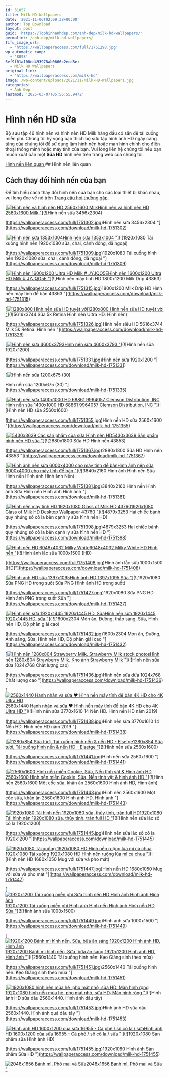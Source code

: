```yaml
---
id: 31057
title: Milk HD Wallpapers
date: '2021-11-06T02:09:38+00:00'
author: Top Download
layout: post
guid: 'https://Tophinhanhdep.com/anh-dep/milk-hd-wallpapers/'
permalink: /anh-dep/milk-hd-wallpapers/
fifu_image_url:
  - 'https://wallpaperaccess.com/full/1751298.jpg'
wp_automatic_camp:
  - '8098'
6ef9f01a108ed493978ab0666c2ecd8e:
  - Milk HD Wallpapers
original_link:
  - 'https://wallpaperaccess.com/milk-hd'
image: /wp-content/uploads/2021/11/Milk-HD-Wallpapers.jpg
categories:
  - Ảnh Đẹp
lastmod: '2025-03-07T05:56:55.947Z'
---
```

# Hình nền HD sữa

Bộ sưu tập 46 hình nền và hình nền HD Milk hàng đầu có sẵn để tải xuống miễn phí. Chúng tôi hy vọng bạn thích bộ sưu tập hình ảnh HD ngày càng tăng của chúng tôi để sử dụng làm hình nền hoặc màn hình chính cho điện thoại thông minh hoặc máy tính của bạn. Vui lòng liên hệ chúng tôi nếu bạn muốn xuất bản một **Sữa HD** hình nền trên trang web của chúng tôi.

[Hình nền liên quan ](#related) ## Hình nền liên quan

## Cách thay đổi hình nền của bạn

Để tìm hiểu cách thay đổi hình nền của bạn cho các loại thiết bị khác nhau, vui lòng đọc về nó trên [Trang câu hỏi thường gặp](https://tophinhanhdep.com/faq/).

  
[[![Hình nền và hình nền HD 2560x1600 Milk](https://wallpaperaccess.com/full/1751298.jpg)Hình nền và hình nền HD 2560x1600 Milk "](https://wallpaperaccess.com/download/milk-hd-1751298)](![Hình nền sữa 3456x2304)

(https://wallpaperaccess.com/full/1751302.jpg)Hình nền sữa 3456x2304 "](https://wallpaperaccess.com/download/milk-hd-1751302)

[[![Hình nền sữa 1353x1004](https://wallpaperaccess.com/full/1751304.jpg)Hình nền sữa 1353x1004 "](https://wallpaperaccess.com/download/milk-hd-1751304)](![1920x1080 Tải xuống hình nền 1920x1080 sữa, chai, cánh đồng, dã ngoại)

(https://wallpaperaccess.com/full/1751309.jpg)1920x1080 Tải xuống hình nền 1920x1080 sữa, chai, cánh đồng, dã ngoại "](https://wallpaperaccess.com/download/milk-hd-1751309)

[[![Hình nền 1600x1200 Ultra HD Milk # JYJQO5E](https://wallpaperaccess.com/full/1751311.jpg)Hình nền 1600x1200 Ultra HD Milk # JYJQO5E "](https://wallpaperaccess.com/download/milk-hd-1751311)](![Hình nền máy tính HD 1800x1200 Milk Drip 43863)

(https://wallpaperaccess.com/full/1751315.jpg)1800x1200 Milk Drip HD Hình nền máy tính để bàn 43863 "](https://wallpaperaccess.com/download/milk-hd-1751315)

[[![1280x800 Hình nền sữa HD tuyệt vời](https://wallpaperaccess.com/full/1751320.jpg)1280x800 Hình nền sữa HD tuyệt vời "](https://wallpaperaccess.com/download/milk-hd-1751320)](![5616x3744 Sữa 5k Retina Hình nền Ultra HD.  Hình nền)

(https://wallpaperaccess.com/full/1751326.jpg)Hình nền siêu HD 5616x3744 Milk 5k Retina. Hình nền "](https://wallpaperaccess.com/download/milk-hd-1751326)

[[![Hình nền sữa 4600x3793](https://wallpaperaccess.com/full/1751328.jpg)Hình nền sữa 4600x3793 "](https://wallpaperaccess.com/download/milk-hd-1751328)](![Hình nền sữa 1920x1200)

(https://wallpaperaccess.com/full/1751331.jpg)Hình nền sữa 1920x1200 "](https://wallpaperaccess.com/download/milk-hd-1751331)

[![Hình nền sữa 1200x675 (30)](https://wallpaperaccess.com/full/1751335.jpg)

Hình nền sữa 1200x675 (30) "](https://wallpaperaccess.com/download/milk-hd-1751335)

[[![Hình nền sữa 1400x1000 HD 68861 9964057 Clemson Distribution, INC](https://wallpaperaccess.com/full/1751338.jpg)Hình nền sữa 1400x1000 HD 68861 9964057 Clemson Distribution, INC "](https://wallpaperaccess.com/download/milk-hd-1751338)](![Hình nền HD sữa 2560x1600)

(https://wallpaperaccess.com/full/1751355.jpg)Hình nền HD sữa 2560x1600 "](https://wallpaperaccess.com/download/milk-hd-1751355)

[[![5430x3639 Các sản phẩm của sữa Hình nền HD](https://wallpaperaccess.com/full/1751359.jpg)5430x3639 Sản phẩm hình nền HD sữa "](https://wallpaperaccess.com/download/milk-hd-1751359)](![2880x1800 Sữa HD Hình nền 43853)

(https://wallpaperaccess.com/full/1751367.jpg)2880x1800 Sữa HD Hình nền 43853 "](https://wallpaperaccess.com/download/milk-hd-1751367)

[[![Hình ảnh nền sữa 6000x4000 cho máy tính để bàn](https://wallpaperaccess.com/full/1751370.jpg)Hình ảnh nền sữa 6000x4000 cho máy tính để bàn "](https://wallpaperaccess.com/download/milk-hd-1751370)](![3840x2160 Hình ảnh Hình nền Sữa Hình nền Hình ảnh Hình ảnh Nền)

(https://wallpaperaccess.com/full/1751381.jpg)3840x2160 Hình nền Hình ảnh Sữa Hình nền Hình ảnh Hình ảnh "](https://wallpaperaccess.com/download/milk-hd-1751381)

[[![Hình nền máy tính HD 1920x1080 Glass of Milk HD 43760](https://wallpaperaccess.com/full/1751395.jpg)1920x1080 Glass of Milk HD Desktop Wallpaper 43760 "](https://wallpaperaccess.com/download/milk-hd-1751395)](![4879x3253 Hai chiếc bánh quy nhúng sô cô la bên cạnh ly sữa hình nền HD)

(https://wallpaperaccess.com/full/1751398.jpg)4879x3253 Hai chiếc bánh quy nhúng sô cô la bên cạnh ly sữa hình nền HD "](https://wallpaperaccess.com/download/milk-hd-1751398)

[[![Hình nền HD 6048x4032 Milky White](https://wallpaperaccess.com/full/1751407.jpg)6048x4032 Milky White HD Hình nền "](https://wallpaperaccess.com/download/milk-hd-1751407)](![Hình ảnh lắc sữa 1000x1500 [HD)

](https://wallpaperaccess.com/full/1751408.jpg)Hình ảnh lắc sữa 1000x1500 \[HD\]"](https://wallpaperaccess.com/download/milk-hd-1751408)

[[![Hình ảnh HD sữa 1397x1095](https://wallpaperaccess.com/full/1751426.jpg)Hình ảnh HD 1397x1095 Sữa "](https://wallpaperaccess.com/download/milk-hd-1751426)](![1920x1080 Sữa PNG HD trong suốt Sữa PNG Hình ảnh HD trong suốt)

(https://wallpaperaccess.com/full/1751427.png)1920x1080 Sữa PNG HD Hình ảnh PNG trong suốt Sữa "](https://wallpaperaccess.com/download/milk-hd-1751427)

[[![Hình nền sữa 1920x1445 1920x1445 HD.  Sữa](https://wallpaperaccess.com/full/1751428.jpg)Hình nền sữa 1920x1445 1920x1445 HD. sữa "](https://wallpaperaccess.com/download/milk-hd-1751428)]( ![1600x2304 Món ăn, Đường, thắp sáng, Sữa, Hình nền HD, Độ phân giải cao)

(https://wallpaperaccess.com/full/1751432.jpg)1600x2304 Món ăn, Đường, Ánh sáng, Sữa, Hình nền HD, Độ phân giải cao "](https://wallpaperaccess.com/download/milk-hd-1751432)

[[![Hình nền 1280x804 Strawberry Milk.  Strawberry Milk stock photos](https://wallpaperaccess.com/full/1751433.jpg)Hình nền 1280x804 Strawberry Milk. Kho ảnh Strawberry Milk "](https://wallpaperaccess.com/download/milk-hd-1751433)](![Hình nền sữa dừa 1024x768 Chất lượng cao)

(https://wallpaperaccess.com/full/1751436.jpg)Hình nền sữa dừa 1024x768 Chất lượng cao "](https://wallpaperaccess.com/download/milk-hd-1751436)

[[![2560x1440 Hạnh nhân và sữa ❤ Hình nền máy tính để bàn 4K HD cho 4K Ultra HD](https://wallpaperaccess.com/full/1751437.jpg)2560x1440 Hạnh nhân và sữa ❤ Hình nền máy tính để bàn 4K HD cho 4K Ultra HD "](https://wallpaperaccess.com/download/milk-hd-1751437)](![Hình nền sữa 3770x1610 14 Nền HD.  Hình nền HD năm 2019)

(https://wallpaperaccess.com/full/1751438.jpg)Hình nền sữa 3770x1610 14 Nền HD. Hình nền HD năm 2019 "](https://wallpaperaccess.com/download/milk-hd-1751438)

[[![1280x854 Sữa tươi, Tải xuống hình nền & nền HD - Elsetge](https://wallpaperaccess.com/full/1751440.jpg)1280x854 Sữa tươi, Tải xuống hình nền &amp; nền HD - Elsetge "](https://wallpaperaccess.com/download/milk-hd-1751440)](![Hình nền sữa 2560x1600)

(https://wallpaperaccess.com/full/1751441.jpg)Hình nền sữa 2560x1600 "](https://wallpaperaccess.com/download/milk-hd-1751441)

[[![2560x1600 Hình nền miễn Cookie, Sữa, Nền tĩnh vật & Hình ảnh HD](https://wallpaperaccess.com/full/1751442.jpg)2560x1600 Hình nền miễn Cookie, Sữa, Nền tĩnh vật &amp; hình ảnh HD "](https://wallpaperaccess.com/download/milk-hd-1751442)](![Hình nền 2560x1600 Một cốc sữa, khăn ăn 2560x1600 Hình ảnh HD, Hình ảnh)

(https://wallpaperaccess.com/full/1751443.jpg)Hình nền 2560x1600 Một cốc sữa, khăn ăn 2560x1600 Hình ảnh HD, Hình ảnh "](https://wallpaperaccess.com/download/milk-hd-1751443)

[[![1920x1080 Tải hình nền 1920x1080 sữa, thủy tinh, tràn full HD](https://wallpaperaccess.com/full/1751444.jpg)1920x1080 Tải hình nền 1920x1080 sữa, thủy tinh, tràn full HD "](https://wallpaperaccess.com/download/milk-hd-1751444)](![Hình nền sữa lắc sô cô la 1920x1200)

(https://wallpaperaccess.com/full/1751445.jpg)Hình nền sữa lắc sô cô la 1920x1200 "](https://wallpaperaccess.com/download/milk-hd-1751445)

[[![1920x1080 Tải xuống 1920x1080 HD Hình nền ruộng lúa mì cà chua](https://wallpaperaccess.com/full/1751446.jpg)1920x1080 Tải xuống 1920x1080 HD Hình nền ruộng lúa mì cà chua "](https://wallpaperaccess.com/download/milk-hd-1751446)](![Hình nền HD 1680x1050 Mug với sữa và pho mát)

(https://wallpaperaccess.com/full/1751447.jpg)Hình nền HD 1680x1050 Mug với sữa và pho mát "](https://wallpaperaccess.com/download/milk-hd-1751447)

[[![1920x1200 Tải xuống miễn phí Sữa hình nền HD Hình ảnh Hình ảnh Hình ảnh](https://wallpaperaccess.com/full/1751448.jpg)1920x1200 Tải xuống miễn phí Hình ảnh Hình nền Hình ảnh Hình nền HD Sữa "](https://wallpaperaccess.com/download/milk-hd-1751448)](![Hình ảnh sữa 1000x1500)

(https://wallpaperaccess.com/full/1751449.jpg)Hình ảnh sữa 1000x1500 "](https://wallpaperaccess.com/download/milk-hd-1751449)

[[![1920x1200 Bánh mì hình nền, Sữa, bữa ăn sáng 1920x1200 Hình ảnh HD, Hình ảnh](https://wallpaperaccess.com/full/1751450.jpg)1920x1200 Bánh mì hình nền, Sữa, bữa ăn sáng 1920x1200 Hình ảnh HD, Hình ảnh "](https://wallpaperaccess.com/download/milk-hd-1751450)](![2560x1440 Tải xuống hình nền: Kẹo Giáng sinh theo mùa)

(https://wallpaperaccess.com/full/1751451.jpg)2560x1440 Tải xuống hình nền: Kẹo Giáng sinh theo mùa "](https://wallpaperaccess.com/download/milk-hd-1751451)

[[![1920x1080 hình nền mùa hè, pho mát nhỏ, sữa HD: Màn hình rộng](https://wallpaperaccess.com/full/1751452.jpg)1920x1080 hình nền mùa hè, pho mát nhỏ, sữa HD: Màn hình rộng "](https://wallpaperaccess.com/download/milk-hd-1751452)](![Hình ảnh HD sữa dâu 2560x1440.  Hình ảnh dâu tây)

(https://wallpaperaccess.com/full/1751453.jpg)Hình ảnh HD sữa dâu 2560x1440. Hình ảnh quả dâu tây "](https://wallpaperaccess.com/download/milk-hd-1751453)

[[![Hình ảnh HD 1600x1200 của sữa 16955 - Cà phê / sô cô la / sữa](https://wallpaperaccess.com/full/1751454.jpg)Hình ảnh HD 1600x1200 của sữa 16955 - Cà phê / sô cô la / sữa " ](https://wallpaperaccess.com/download/milk-hd-1751454)](![1920x1080 Sản phẩm sữa Hình ảnh HD)

(https://wallpaperaccess.com/full/1751455.jpg)1920x1080 Hình ảnh Sản phẩm Sữa HD "](https://wallpaperaccess.com/download/milk-hd-1751455)

[![2048x1656 Bánh mì, Phô mai và Sữa](https://wallpaperaccess.com/full/1751456.jpg)2048x1656 Bánh mì, Phô mai và Sữa "](https://wallpaperaccess.com/download/milk-hd-1751456)
